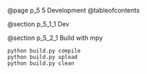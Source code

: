 @page p_5 5 Development
@tableofcontents


@section p_5_1_1 Dev


@section p_5_2_1 Build with mpy

```
python build.py compile
python build.py upload
python build.py clean
```

